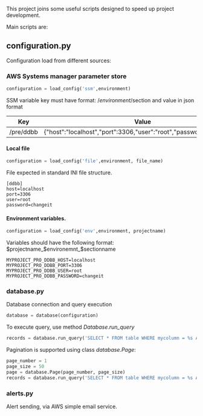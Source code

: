 This project joins some useful scripts designed to speed up project development.

Main scripts are:

## configuration.py
Configuration load from different sources:
### AWS Systems manager parameter store
```python
configuration = load_config('ssm',environment)
```
SSM variable key must have format: 
/$environment/$section 
and value in json format

Key | Value
--- | ---
/pre/ddbb | {"host":"localhost","port":3306,"user":"root","password":"changeit"}
#### Local file
```python
configuration = load_config('file',environment, file_name)
```
File expected in standard INI file structure. 

```
[ddbb]
host=localhost
port=3306
user=root
password=changeit
```
#### Environment variables.
```python
configuration = load_config('env',environment, projectname)
```
Variables should have the following format:
$projectname_$environemnt_$sectionname

```
MYPROJECT_PRO_DDBB_HOST=localhost
MYPROJECT_PRO_DDBB_PORT=3306
MYPROJECT_PRO_DDBB_USER=root
MYPROJECT_PRO_DDBB_PASSWORD=changeit
```
### database.py
Database connection and query execution
```python
database = database(configuration)
```
To execute query, use method *Database.run_query*
```python
records = database.run_query('SELECT * FROM table WHERE mycolumn = %s AND myothercolumn = '%s',('value1', 'value2' ))
```
Pagination is supported using class *database.Page*:
```python
page_number = 1
page_size = 50
page = database.Page(page_number, page_size)
records = database.run_query('SELECT * FROM table WHERE mycolumn = %s AND myothercolumn = '%s', ('value1', 'value2' ), page)
```
### alerts.py
Alert sending, via AWS simple email service.
